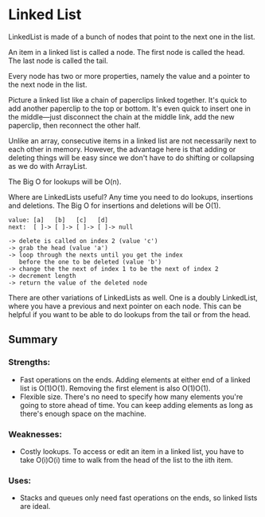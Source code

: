 # Linked List

LinkedList is made of a bunch of nodes that point to the next one in the list.

An item in a linked list is called a node. The first node is called the head. The last node is called the tail.

Every node has two or more properties, namely the value and a pointer to the next node in the list.

Picture a linked list like a chain of paperclips linked together. It's quick to add another paperclip to the top or bottom. It's even quick to insert one in the middle—just disconnect the chain at the middle link, add the new paperclip, then reconnect the other half.

Unlike an array, consecutive items in a linked list are not necessarily next to each other in memory. However, the advantage here is that adding or deleting things will be easy since we don't have to do shifting or collapsing as we do with ArrayList.

The Big O for lookups will be O(n).

Where are LinkedLists useful? Any time you need to do lookups, insertions and deletions. The Big O for insertions and deletions will be O(1).

```
value: [a]   [b]   [c]   [d]
next:  [ ]-> [ ]-> [ ]-> [ ]-> null

-> delete is called on index 2 (value 'c')
-> grab the head (value 'a')
-> loop through the nexts until you get the index
   before the one to be deleted (value 'b')
-> change the the next of index 1 to be the next of index 2
-> decrement length
-> return the value of the deleted node
```

There are other variations of LinkedLists as well. One is a doubly LinkedList, where you have a previous and next pointer on each node. This can be helpful if you want to be able to do lookups from the tail or from the head.

## Summary

### Strengths:

- Fast operations on the ends. Adding elements at either end of a linked list is O(1)O(1). Removing the first element is also O(1)O(1).
- Flexible size. There's no need to specify how many elements you're going to store ahead of time. You can keep adding elements as long as there's enough space on the machine.

### Weaknesses:

- Costly lookups. To access or edit an item in a linked list, you have to take O(i)O(i) time to walk from the head of the list to the iith item.

### Uses:
- Stacks and queues only need fast operations on the ends, so linked lists are ideal.
